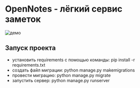# OpenNotes - лёгкий сервис заметок
 
![демо](https://ibb.co/NtFJxvw "Демо сервиса")

## Запуск проекта

* установить requirements с помощью команды: pip install -r requirements.txt
* создать файл миграции: python manage.py makemigrations
* провести миграцию: python manage.py migrate
* запустить сервер: python manage.py runserver

